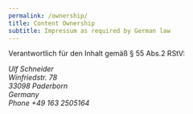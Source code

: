 ```yaml
---
permalink: /ownership/
title: Content Ownership
subtitle: Impressum as required by German law
---
```

Verantwortlich für den Inhalt gemäß § 55 Abs.2 RStV:

<address class="mrt">
Ulf Schneider<br>
Winfriedstr. 78<br>
33098 Paderborn<br>
Germany<br>
Phone +49 163 2505164
</address>